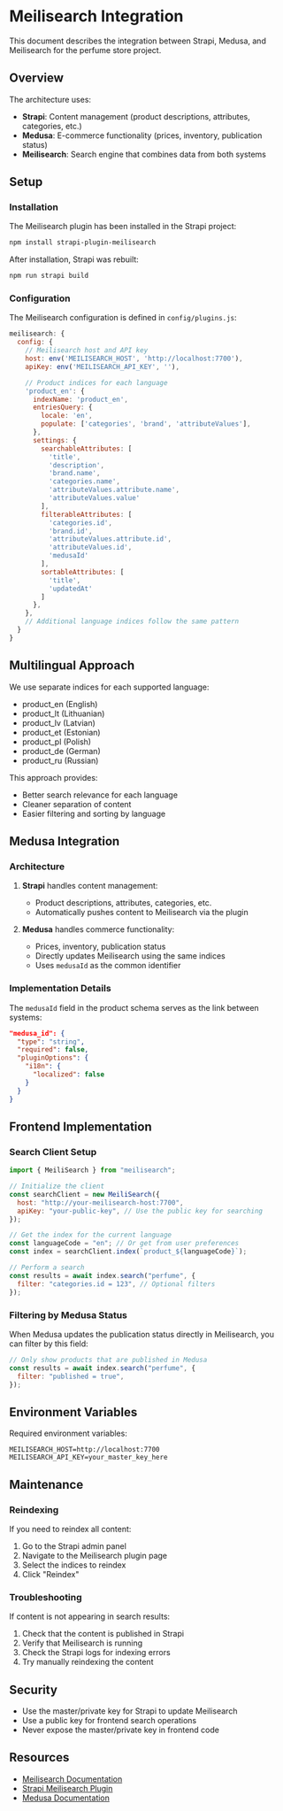 # Meilisearch Integration

This document describes the integration between Strapi, Medusa, and Meilisearch for the perfume store project.

## Overview

The architecture uses:

- **Strapi**: Content management (product descriptions, attributes, categories, etc.)
- **Medusa**: E-commerce functionality (prices, inventory, publication status)
- **Meilisearch**: Search engine that combines data from both systems

## Setup

### Installation

The Meilisearch plugin has been installed in the Strapi project:

```bash
npm install strapi-plugin-meilisearch
```

After installation, Strapi was rebuilt:

```bash
npm run strapi build
```

### Configuration

The Meilisearch configuration is defined in `config/plugins.js`:

```javascript
meilisearch: {
  config: {
    // Meilisearch host and API key
    host: env('MEILISEARCH_HOST', 'http://localhost:7700'),
    apiKey: env('MEILISEARCH_API_KEY', ''),

    // Product indices for each language
    'product_en': {
      indexName: 'product_en',
      entriesQuery: {
        locale: 'en',
        populate: ['categories', 'brand', 'attributeValues'],
      },
      settings: {
        searchableAttributes: [
          'title',
          'description',
          'brand.name',
          'categories.name',
          'attributeValues.attribute.name',
          'attributeValues.value'
        ],
        filterableAttributes: [
          'categories.id',
          'brand.id',
          'attributeValues.attribute.id',
          'attributeValues.id',
          'medusaId'
        ],
        sortableAttributes: [
          'title',
          'updatedAt'
        ]
      },
    },
    // Additional language indices follow the same pattern
  }
}
```

## Multilingual Approach

We use separate indices for each supported language:

- product_en (English)
- product_lt (Lithuanian)
- product_lv (Latvian)
- product_et (Estonian)
- product_pl (Polish)
- product_de (German)
- product_ru (Russian)

This approach provides:

- Better search relevance for each language
- Cleaner separation of content
- Easier filtering and sorting by language

## Medusa Integration

### Architecture

1. **Strapi** handles content management:

   - Product descriptions, attributes, categories, etc.
   - Automatically pushes content to Meilisearch via the plugin

2. **Medusa** handles commerce functionality:
   - Prices, inventory, publication status
   - Directly updates Meilisearch using the same indices
   - Uses `medusaId` as the common identifier

### Implementation Details

The `medusaId` field in the product schema serves as the link between systems:

```json
"medusa_id": {
  "type": "string",
  "required": false,
  "pluginOptions": {
    "i18n": {
      "localized": false
    }
  }
}
```

## Frontend Implementation

### Search Client Setup

```javascript
import { MeiliSearch } from "meilisearch";

// Initialize the client
const searchClient = new MeiliSearch({
  host: "http://your-meilisearch-host:7700",
  apiKey: "your-public-key", // Use the public key for searching
});

// Get the index for the current language
const languageCode = "en"; // Or get from user preferences
const index = searchClient.index(`product_${languageCode}`);

// Perform a search
const results = await index.search("perfume", {
  filter: "categories.id = 123", // Optional filters
});
```

### Filtering by Medusa Status

When Medusa updates the publication status directly in Meilisearch, you can filter by this field:

```javascript
// Only show products that are published in Medusa
const results = await index.search("perfume", {
  filter: "published = true",
});
```

## Environment Variables

Required environment variables:

```
MEILISEARCH_HOST=http://localhost:7700
MEILISEARCH_API_KEY=your_master_key_here
```

## Maintenance

### Reindexing

If you need to reindex all content:

1. Go to the Strapi admin panel
2. Navigate to the Meilisearch plugin page
3. Select the indices to reindex
4. Click "Reindex"

### Troubleshooting

If content is not appearing in search results:

1. Check that the content is published in Strapi
2. Verify that Meilisearch is running
3. Check the Strapi logs for indexing errors
4. Try manually reindexing the content

## Security

- Use the master/private key for Strapi to update Meilisearch
- Use a public key for frontend search operations
- Never expose the master/private key in frontend code

## Resources

- [Meilisearch Documentation](https://docs.meilisearch.com/)
- [Strapi Meilisearch Plugin](https://market.strapi.io/plugins/strapi-plugin-meilisearch)
- [Medusa Documentation](https://docs.medusajs.com/)
